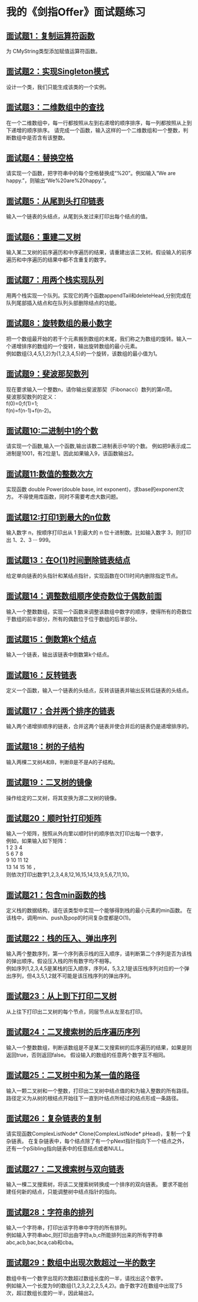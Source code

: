# 我的《剑指Offer》面试题练习

## [面试题1：复制运算符函数](https://github.com/xiaff/sword-offer-practice/blob/master/1-9/problem_1.cpp)
为 CMyString类型添加赋值运算符函数。

## [面试题2：实现Singleton模式](https://github.com/xiaff/sword-offer-practice/blob/master/1-9/problem_2.cpp)
设计一个类，我们只能生成该类的一个实例。

## [面试题3：二维数组中的查找](https://github.com/xiaff/sword-offer-practice/blob/master/1-9/problem_3.cpp)
在一个二维数组中，每一行都按照从左到右递增的顺序排序，每一列都按照从上到下递增的顺序排序。
请完成一个函数，输入这样的一个二维数组和一个整数，判断数组中是否含有该整数。

## [面试题4：替换空格](https://github.com/xiaff/sword-offer-practice/blob/master/1-9/problem_4.cpp)
请实现一个函数，把字符串中的每个空格替换成“%20”。例如输入“We are happy.”，则输出“We%20are%20happy.”。

## [面试题5：从尾到头打印链表](https://github.com/xiaff/sword-offer-practice/blob/master/1-9/problem_5.cpp)
输入一个链表的头结点，从尾到头发过来打印出每个结点的值。

## [面试题6：重建二叉树](https://github.com/xiaff/sword-offer-practice/blob/master/1-9/problem_6.cpp)
输入某二叉树的前序遍历和中序遍历的结果，请重建出该二叉树。假设输入的前序遍历和中序遍历的结果中都不含重复的数字。

## [面试题7：用两个栈实现队列](https://github.com/xiaff/sword-offer-practice/blob/master/1-9/problem_7.cpp)
用两个栈实现一个队列。实现它的两个函数appendTail和deleteHead,分别完成在队列尾部插入结点和在队列头部删除结点的功能。

## [面试题8：旋转数组的最小数字](https://github.com/xiaff/sword-offer-practice/blob/master/1-9/problem_8.cpp)
把一个数组最开始的若干个元素搬到数组的末尾，我们称之为数组的旋转。输入一个递增排序的数组的一个旋转，输出旋转数组的最小元素。  
例如数组{3,4,5,1,2}为{1,2,3,4,5}的一个旋转，该数组的最小值为1。

## [面试题9：斐波那契数列](https://github.com/xiaff/sword-offer-practice/blob/master/1-9/problem_9.cpp)
现在要求输入一个整数n，请你输出斐波那契（Fibonacci）数列的第n项。  
斐波那契数列的定义：  
f(0)=0;f(1)=1;  
f(n)=f(n-1)+f(n-2)。

## [面试题10:二进制中1的个数](https://github.com/xiaff/sword-offer-practice/blob/master/10-19/problem_10.cpp)
请实现一个函数,输入一个函数,输出该数二进制表示中1的个数。
例如把9表示成二进制是1001，有2位是1。因此如果输入9，该函数输出2。

## [面试题11:数值的整数次方](https://github.com/xiaff/sword-offer-practice/blob/master/10-19/problem_11.cpp)
实现函数 double Power(double base, int exponent)，求base的exponent次方。
不得使用库函数，同时不需要考虑大数问题。

## [面试题12:打印1到最大的n位数](https://github.com/xiaff/sword-offer-practice/blob/master/10-19/problem_12.cpp)
输入数字 n，按顺序打印出从 1 到最大的 n 位十进制数。比如输入数字 3，则打印出 1、2、3 ··· 999。

## [面试题13：在O(1)时间删除链表结点](https://github.com/xiaff/sword-offer-practice/blob/master/10-19/problem_13.cpp)
给定单向链表的头指针和某结点指针，实现函数在O(1)时间内删除指定节点。

## [面试题14：调整数组顺序使奇数位于偶数前面](https://github.com/xiaff/sword-offer-practice/blob/master/10-19/problem_14.cpp)
输入一个整数数组，实现一个函数来调整该数组中数字的顺序，使得所有的奇数位于数组的前半部分，所有的偶数位于位于数组的后半部分。

## [面试题15：倒数第k个结点](https://github.com/xiaff/sword-offer-practice/blob/master/10-19/problem_15.cpp)
输入一个链表，输出该链表中倒数第k个结点。

## [面试题16：反转链表](https://github.com/xiaff/sword-offer-practice/blob/master/10-19/problem_16.cpp)
定义一个函数，输入一个链表的头结点，反转该链表并输出反转后链表的头结点。

## [面试题17：合并两个排序的链表](https://github.com/xiaff/sword-offer-practice/blob/master/10-19/problem_17.cpp)
输入两个递增排顺序的链表，合并这两个链表并使合并后的链表仍是递增排序的。

## [面试题18：树的子结构](https://github.com/xiaff/sword-offer-practice/blob/master/10-19/problem_18.cpp)
输入两棵二叉树A和B，判断B是不是A的子结构。

## [面试题19：二叉树的镜像](https://github.com/xiaff/sword-offer-practice/blob/master/10-19/problem_19.cpp)
操作给定的二叉树，将其变换为源二叉树的镜像。

## [面试题20：顺时针打印矩阵](https://github.com/xiaff/sword-offer-practice/blob/master/20-29/problem_20.cpp)
输入一个矩阵，按照从外向里以顺时针的顺序依次打印出每一个数字，  
例如，如果输入如下矩阵：  
1 2 3 4   
5 6 7 8   
9 10 11 12   
13 14 15 16 ，  
则依次打印出数字1,2,3,4,8,12,16,15,14,13,9,5,6,7,11,10。

## [面试题21：包含min函数的栈](https://github.com/xiaff/sword-offer-practice/blob/master/20-29/problem_21.cpp)
定义栈的数据结构，请在该类型中实现一个能够得到栈的最小元素的min函数。
在该栈中，调用min、push及pop的时间复杂度都是O(1)。

## [面试题22：栈的压入、弹出序列](https://github.com/xiaff/sword-offer-practice/blob/master/20-29/problem_22.cpp)
输入两个整数序列，第一个序列表示栈的压入顺序，请判断第二个序列是否为该栈的弹出顺序。假设压入栈的所有数字均不相等。  
例如序列1,2,3,4,5是某栈的压入顺序，序列4，5,3,2,1是该压栈序列对应的一个弹出序列，但4,3,5,1,2就不可能是该压栈序列的弹出序列。

## [面试题23：从上到下打印二叉树](https://github.com/xiaff/sword-offer-practice/blob/master/20-29/problem_23.cpp)
从上往下打印出二叉树的每个节点，同层节点从左至右打印。

## [面试题24：二叉搜索树的后序遍历序列](https://github.com/xiaff/sword-offer-practice/blob/master/20-29/problem_24.cpp)
输入一个整数数组，判断该数组是不是某二叉搜索树的后序遍历的结果，如果是则返回true，否则返回false。
假设输入的数组的任意两个数字互不相同。

## [面试题25：二叉树中和为某一值的路径](https://github.com/xiaff/sword-offer-practice/blob/master/20-29/problem_25.cpp)
输入一颗二叉树和一个整数，打印出二叉树中结点值的和为输入整数的所有路径。
路径定义为从树的根结点开始往下一直到叶结点所经过的结点形成一条路径。

## [面试题26：复杂链表的复制](https://github.com/xiaff/sword-offer-practice/blob/master/20-29/problem_26.cpp)
请实现函数ComplexListNode* Clone(ComplexListNode* pHead)，复制一个复杂链表。
在复杂链表中，每个结点除了有一个pNext指针指向下一个结点之外，还有一个pSibling指向链表中的任意结点或者NULL。

## [面试题27：二叉搜索树与双向链表](https://github.com/xiaff/sword-offer-practice/blob/master/20-29/problem_27.cpp)
输入一棵二叉搜索树，将该二叉搜索树转换成一个排序的双向链表。
要求不能创建任何新的结点，只能调整树中结点指针的指向。

## [面试题28：字符串的排列](https://github.com/xiaff/sword-offer-practice/blob/master/20-29/problem_28.cpp)
输入一个字符串，打印出该字符串中字符的所有排列。  
例如输入字符串abc,则打印出由字符a,b,c所能排列出来的所有字符串abc,acb,bac,bca,cab和cba。 

## [面试题29：数组中出现次数超过一半的数字](https://github.com/xiaff/sword-offer-practice/blob/master/20-29/problem_29.cpp)
数组中有一个数字出现的次数超过数组长度的一半，请找出这个数字。  
例如输入一个长度为9的数组{1,2,3,2,2,2,5,4,2}。由于数字2在数组中出现了5次，超过数组长度的一半，因此输出2。
